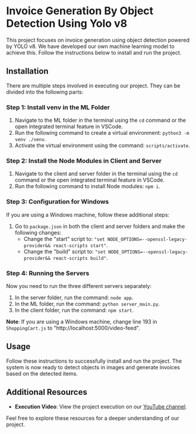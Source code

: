 # Invoice Generation By Object Detection Using Yolo v8

This project focuses on invoice generation using object detection powered by YOLO v8. We have developed our own machine learning model to achieve this. Follow the instructions below to install and run the project.

## Installation

There are multiple steps involved in executing our project. They can be divided into the following parts:

### Step 1: Install venv in the ML Folder

1. Navigate to the ML folder in the terminal using the `cd` command or the open integrated terminal feature in VSCode.
2. Run the following command to create a virtual environment: `python3 -m venv ./venv`.
3. Activate the virtual environment using the command: `scripts/activate`.

### Step 2: Install the Node Modules in Client and Server

1. Navigate to the client and server folder in the terminal using the `cd` command or the open integrated terminal feature in VSCode.
2. Run the following command to install Node modules: `npm i`.

### Step 3: Configuration for Windows

If you are using a Windows machine, follow these additional steps:

1. Go to `package.json` in both the client and server folders and make the following changes:
   - Change the "start" script to: `"set NODE_OPTIONS=--openssl-legacy-provider&& react-scripts start"`.
   - Change the "build" script to: `"set NODE_OPTIONS=--openssl-legacy-provider&& react-scripts build"`.

### Step 4: Running the Servers

Now you need to run the three different servers separately:

1. In the server folder, run the command: `node app`.
2. In the ML folder, run the command: `python server_main.py`.
3. In the client folder, run the command: `npm start`.

**Note**: If you are using a Windows machine, change line 193 in `ShoppingCart.js` to "http://localhost:5000/video-feed".

## Usage

Follow these instructions to successfully install and run the project. The system is now ready to detect objects in images and generate invoices based on the detected items.

## Additional Resources

- **Execution Video**: View the project execution on our [YouTube channel](https://www.youtube.com/watch?v=c4U9j9iE-f0).

Feel free to explore these resources for a deeper understanding of our project.
